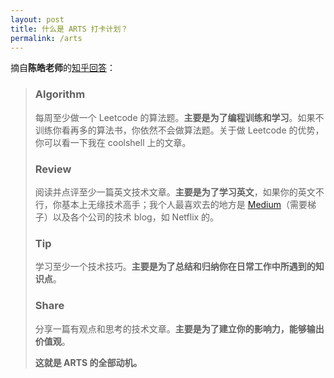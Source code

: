 ```yaml
---
layout: post
title: 什么是 ARTS 打卡计划？
permalink: /arts
---
```


摘自**陈皓老师**的[知乎回答](https://www.zhihu.com/question/301150832/answer/529809529)：

> ### Algorithm
>
> 每周至少做一个 Leetcode 的算法题。**主要是为了编程训练和学习**。如果不训练你看再多的算法书，你依然不会做算法题。关于做 Leetcode 的优势，你可以看一下我在 coolshell 上的文章。
>
> ### Review
>
> 阅读并点评至少一篇英文技术文章。**主要是为了学习英文**，如果你的英文不行，你基本上无缘技术高手；我个人最喜欢去的地方是 [Medium](https://Medium.com)（需要梯子）以及各个公司的技术 blog，如 Netflix 的。
>
> ### Tip
>
> 学习至少一个技术技巧。**主要是为了总结和归纳你在日常工作中所遇到的知识点**。
>
> ### Share
>
> 分享一篇有观点和思考的技术文章。**主要是为了建立你的影响力，能够输出价值观**。
>
> **这就是 ARTS 的全部动机。**

